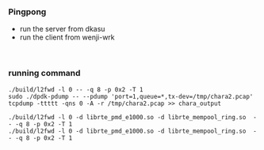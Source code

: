 ### Pingpong

- run the server from dkasu
- run the client from wenji-wrk

<br>

### running command
```
./build/l2fwd -l 0 -- -q 8 -p 0x2 -T 1
sudo ./dpdk-pdump -- --pdump 'port=1,queue=*,tx-dev=/tmp/chara2.pcap'
tcpdump -ttttt -qns 0 -A -r /tmp/chara2.pcap >> chara_output

./build/l2fwd -l 0 -d librte_pmd_e1000.so -d librte_mempool_ring.so  -- -q 8 -p 0x2 -T 1
./build/l2fwd -l 0 -d librte_pmd_e1000.so -d librte_mempool_ring.so  -- -q 8 -p 0x2 -T 1
```
